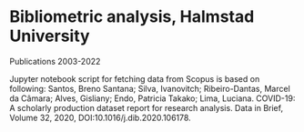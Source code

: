 # Bibliometric analysis, Halmstad University
Publications 2003-2022


Jupyter notebook script for fetching data from Scopus is based on following: 
Santos, Breno Santana; Silva, Ivanovitch; Ribeiro-Dantas, Marcel da Câmara; Alves, Gisliany; Endo, Patricia Takako; Lima, Luciana. COVID-19: A scholarly production dataset report for research analysis. Data in Brief, Volume 32, 2020, DOI:10.1016/j.dib.2020.106178.
